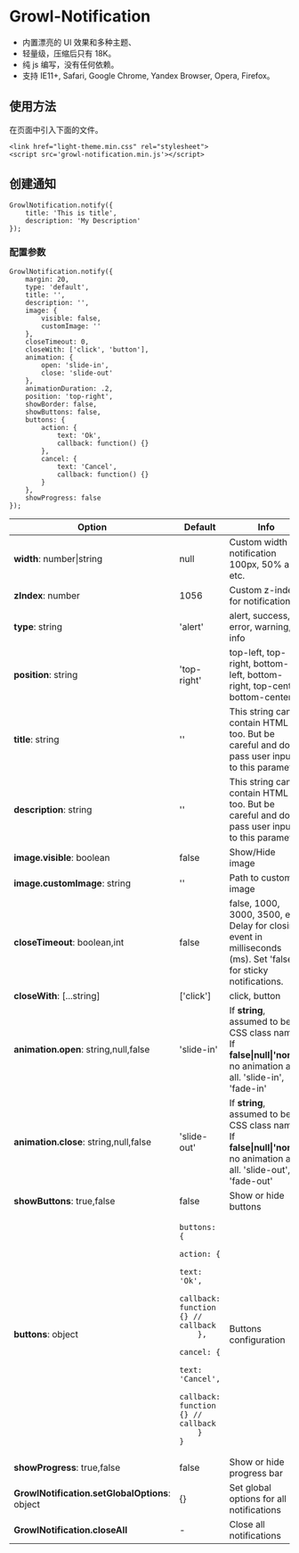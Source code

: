 # Growl-Notification

- 内置漂亮的 UI 效果和多种主题、
- 轻量级，压缩后只有 18K。
- 纯 js 编写，没有任何依赖。
- 支持 IE11+, Safari, Google Chrome, Yandex Browser, Opera, Firefox。

## 使用方法

在页面中引入下面的文件。

```
<link href="light-theme.min.css" rel="stylesheet">
<script src='growl-notification.min.js'></script>
```

## 创建通知

```
GrowlNotification.notify({
    title: 'This is title',
    description: 'My Description'
});
```

### 配置参数

```
GrowlNotification.notify({
    margin: 20,
    type: 'default',
    title: '',
    description: '',
    image: {
        visible: false,
        customImage: ''
    },
    closeTimeout: 0,
    closeWith: ['click', 'button'],
    animation: {
        open: 'slide-in',
        close: 'slide-out'
    },
    animationDuration: .2,
    position: 'top-right',
    showBorder: false,
    showButtons: false,
    buttons: {
        action: {
            text: 'Ok',
            callback: function() {}
        },
        cancel: {
            text: 'Cancel',
            callback: function() {}
        }
    },
    showProgress: false
});
```

 <table class="table">
            <thead>
            <tr>
                <th>Option</th>
                <th>Default</th>
                <th>Info</th>
            </tr>
            </thead>
            <tbody>
            <tr>
                <td><strong>width</strong>: number|string</td>
                <td>null</td>
                <td>Custom width for notification 100px, 50% and etc.</td>
            </tr>
            <tr>
                <td><strong>zIndex</strong>: number</td>
                <td>1056</td>
                <td>Custom z-index for notifications</td>
            </tr>
            <tr>
                <td><strong>type</strong>: string</td>
                <td>'alert'</td>
                <td>alert, success, error, warning, info</td>
            </tr>
            <tr>
                <td><strong>position</strong>: string</td>
                <td>'top-right'</td>
                <td>top-left, top-right, bottom-left, bottom-right, top-center, bottom-center</td>
            </tr>
            <tr>
                <td><strong>title</strong>: string</td>
                <td>''</td>
                <td>This string can contain HTML too. But be careful and don't pass user inputs to this parameter.</td>
            </tr>
            <tr>
                <td><strong>description</strong>: string</td>
                <td>''</td>
                <td>This string can contain HTML too. But be careful and don't pass user inputs to this parameter.</td>
            </tr>
            <tr>
                <td><strong>image.visible</strong>: boolean</td>
                <td>false</td>
                <td>Show/Hide image</td>
            </tr>
            <tr>
                <td><strong>image.customImage</strong>: string</td>
                <td>''</td>
                <td>Path to custom image</td>
            </tr>
            <tr>
                <td><strong>closeTimeout</strong>: boolean,int</td>
                <td>false</td>
                <td>false, 1000, 3000, 3500, etc. Delay for closing event in milliseconds (ms). Set 'false' for sticky notifications.</td>
            </tr>
            <tr>
                <td><strong>closeWith</strong>: [...string]</td>
                <td>['click']</td>
                <td>click, button</td>
            </tr>
            <tr>
                <td><strong>animation.open</strong>: string,null,false</td>
                <td>'slide-in'</td>
                <td>If <strong>string</strong>, assumed to be CSS class name. If <strong>false|null|'none'</strong>, no animation at all. 'slide-in', 'fade-in'</td>
            </tr>
            <tr>
                <td><strong>animation.close</strong>: string,null,false</td>
                <td>'slide-out'</td>
                <td>If <strong>string</strong>, assumed to be CSS class name. If <strong>false|null|'none'</strong>, no animation at all. 'slide-out', 'fade-out'</td>
            </tr>
            <tr>
                <td><strong>showButtons</strong>: true,false</td>
                <td>false</td>
                <td>Show or hide buttons</td>
            </tr>
            <tr>
                <td><strong>buttons</strong>: object</td>
<td><pre><code>buttons: {
    action: {
        text: 'Ok',
        callback: function {} // callback
    },
    cancel: {
        text: 'Cancel',
        callback: function {} // callback
    }
}</code></pre>
                </td>
                <td>Buttons configuration</td>
            </tr>
            <tr>
                <td><strong>showProgress</strong>: true,false</td>
                <td>false</td>
                <td>Show or hide progress bar</td>
            </tr>
            <tr>
                <td><strong>GrowlNotification.setGlobalOptions</strong>: object</td>
                <td>{}</td>
                <td>Set global options for all notifications</td>
            </tr>
            <tr>
                <td><strong>GrowlNotification.closeAll</strong></td>
                <td>-</td>
                <td>Close all notifications</td>
            </tr>
            </tbody>
        </table>
